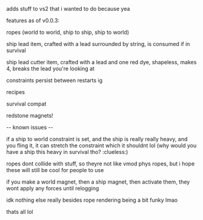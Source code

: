 adds stuff to vs2 that i wanted to do because yea

features as of v0.0.3:

ropes (world to world, ship to ship, ship to world)

ship lead item, crafted with a lead surrounded by string, is consumed if in survival

ship lead cutter item, crafted with a lead and one red dye, shapeless, makes 4, breaks the lead you're looking at

constraints persist between restarts ig

recipes

survival compat

redstone magnets!


-- known issues --

if a ship to world constraint is set, and the ship is really really heavy, and you fling it, it can stretch the constraint which it shouldnt lol (why would you have a ship this heavy in survival tho? :clueless:)

ropes dont collide with stuff, so theyre not like vmod phys ropes, but i hope these will still be cool for people to use

if you make a world magnet, then a ship magnet, then activate them, they wont apply any forces until relogging

idk nothing else really besides rope rendering being a bit funky lmao





thats all lol


